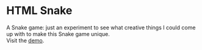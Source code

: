 # HTML Snake
A Snake game: just an experiment to see what creative things I could come up with to make this Snake game unique.
<br>
Visit the [demo](https://htmlpreview.github.io/?https://github.com/EthanThatOneKid/ascii/blob/master/snake/index.html).
